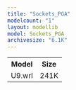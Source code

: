 ```yaml
---
title: "Sockets_PGA"
modelcount: "1"
layout: modellib
model: Sockets_PGA
archivesize: "6.1K"
---
```


<table><tr>
<th>Model</th>
<th>Size</th>
</tr>
<tr><td>U9.wrl</td><td>241K</td></tr>
